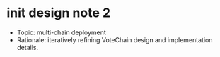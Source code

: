 # init design note 2

- Topic: multi-chain deployment
- Rationale: iteratively refining VoteChain design and implementation details.
